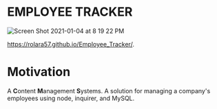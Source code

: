 # EMPLOYEE TRACKER

![Screen Shot 2021-01-04 at 8 19 22 PM](https://user-images.githubusercontent.com/60681276/103599271-603e7b80-4eca-11eb-8fb2-90722338a6cd.png)

 https://rolara57.github.io/Employee_Tracker/.


# Motivation
A **C**ontent **M**anagement **S**ystems. A solution for managing a company's employees using node, inquirer, and MySQL.

